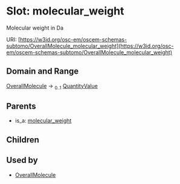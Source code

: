 
# Slot: molecular_weight

Molecular weight in Da

URI: [https://w3id.org/osc-em/oscem-schemas-subtomo/OverallMolecule_molecular_weight](https://w3id.org/osc-em/oscem-schemas-subtomo/OverallMolecule_molecular_weight)


## Domain and Range

[OverallMolecule](OverallMolecule.md) &#8594;  <sub>0..1</sub> [QuantityValue](QuantityValue.md)

## Parents

 *  is_a: [molecular_weight](molecular_weight.md)

## Children


## Used by

 * [OverallMolecule](OverallMolecule.md)
